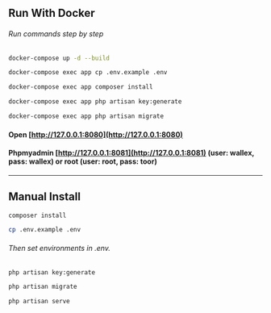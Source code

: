 ## Run With Docker
###### Run commands step by step

```bash 
docker-compose up -d --build 
```
```bash 
docker-compose exec app cp .env.example .env
```
```bash 
docker-compose exec app composer install
```
```bash 
docker-compose exec app php artisan key:generate
```
```bash 
docker-compose exec app php artisan migrate
```
#### Open [http://127.0.0.1:8080](http://127.0.0.1:8080)
#### Phpmyadmin [http://127.0.0.1:8081](http://127.0.0.1:8081) (user: wallex, pass: wallex) or root (user: root, pass: toor)
___
## Manual Install
```bash 
composer install
```
```bash 
cp .env.example .env
```
###### Then set environments in .env.
```bash 
php artisan key:generate
```
```bash 
php artisan migrate
```
```bash 
php artisan serve
```
